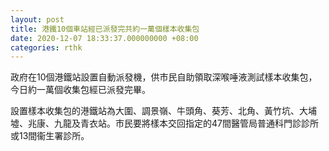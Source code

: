 ```yaml
---
layout: post
title: 港鐵10個車站經已派發完共約一萬個樣本收集包
date: 2020-12-07 18:33:37.000000000 +08:00
categories: rthk
---
```


政府在10個港鐵站設置自動派發機，供市民自助領取深喉唾液測試樣本收集包，今日約一萬個收集包經已派發完畢。

設置樣本收集包的港鐵站為大圍、調景嶺、牛頭角、葵芳、北角、黃竹坑、大埔墟、兆康、九龍及青衣站。市民要將樣本交回指定的47間醫管局普通科門診診所或13間衞生署診所。
